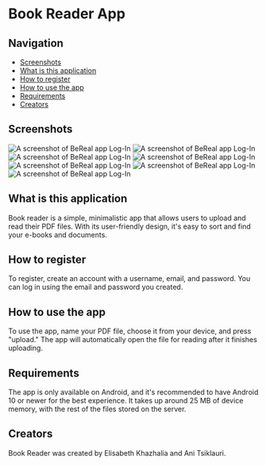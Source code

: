 # Book Reader App

## Navigation
- [Screenshots](#screenshots)
- [What is this application](#what-is-this-application)
- [How to register](#how-to-register)
- [How to use the app](#how-to-use-the-app)
- [Requirements](#requirements)
- [Creators](#creators)

## Screenshots


![A screenshot of BeReal app Log-In](https://imagizer.imageshack.com/img922/5154/9OGcdO.jpg)
![A screenshot of BeReal app Log-In](https://imagizer.imageshack.com/img924/7439/bWvECf.jpg)
![A screenshot of BeReal app Log-In](https://imagizer.imageshack.com/img923/9756/2XBIKL.jpg)
![A screenshot of BeReal app Log-In](https://imagizer.imageshack.com/img922/5870/0Socgs.jpg)
![A screenshot of BeReal app Log-In](https://imagizer.imageshack.com/img922/1617/XbadaR.png)
![A screenshot of BeReal app Log-In](https://imagizer.imageshack.com/img923/2333/kcoLaW.png)
![A screenshot of BeReal app Log-In](https://imagizer.imageshack.com/img924/3100/zaTmEv.jpg)


## What is this application
Book reader is a simple, minimalistic app that allows users to upload and read their PDF files. With its user-friendly design, it's easy to sort and find your e-books and documents.

## How to register
To register, create an account with a username, email, and password. You can log in using the email and password you created.

## How to use the app
To use the app, name your PDF file, choose it from your device, and press "upload." The app will automatically open the file for reading after it finishes uploading.

## Requirements
The app is only available on Android, and it's recommended to have Android 10 or newer for the best experience. It takes up around 25 MB of device memory, with the rest of the files stored on the server.

## Creators
Book Reader was created by Elisabeth Khazhalia and Ani Tsiklauri.
